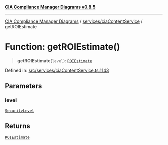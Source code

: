 [**CIA Compliance Manager Diagrams v0.8.5**](../../../README.md)

***

[CIA Compliance Manager Diagrams](../../../modules.md) / [services/ciaContentService](../README.md) / getROIEstimate

# Function: getROIEstimate()

> **getROIEstimate**(`level`): [`ROIEstimate`](../../../types/cia-services/interfaces/ROIEstimate.md)

Defined in: [src/services/ciaContentService.ts:1143](https://github.com/Hack23/cia-compliance-manager/blob/3ae0301247f765ba03c8c0fe645db4718bb8af76/src/services/ciaContentService.ts#L1143)

## Parameters

### level

[`SecurityLevel`](../../../types/cia/type-aliases/SecurityLevel.md)

## Returns

[`ROIEstimate`](../../../types/cia-services/interfaces/ROIEstimate.md)
